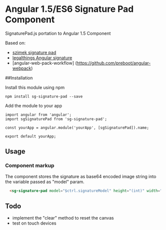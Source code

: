 # Angular 1.5/ES6 Signature Pad Component

SignaturePad.js portation to Angular 1.5 Component

Based on: 
  *   [szimek signature pad](https://github.com/szimek/signature_pad/) 
  *   [legalthings Angular signature](https://github.com/legalthings/angular-signature/blob/master/README.md)
  *   [angular-web-pack-workflow] (https://github.com/preboot/angular-webpack)


##Installation

Install this module using npm

    npm install sg-signature-pad --save
  
Add the module to your app

    import angular from 'angular';
    import sgSignaturePad from 'sg-signature-pad';
    
    const yourApp = angular.module('yourApp', [sgSignaturePad]).name;
  
    export default yourApp;
  
## Usage

### Component markup
 The component stores the signature as base64 encoded image string into the variable passed as "model" param.
```html
  <sg-signature-pad model="$ctrl.signatureModel" height="(int)" width="(int)"></sg-signature-pad>
```

## Todo
* implement the "clear" method to reset the canvas
* test on touch devices

